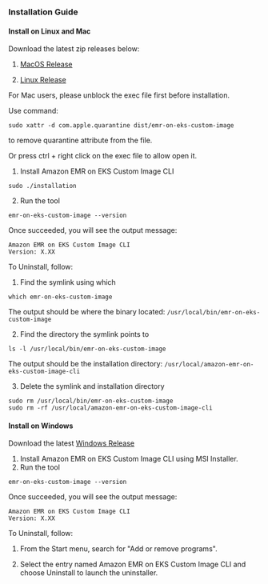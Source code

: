 ### Installation Guide

#### Install on Linux and Mac

Download the latest zip releases below:

1. [MacOS Release](https://github.com/awslabs/amazon-emr-on-eks-custom-image-cli/releases/download/v1.00/amazon-emr-on-eks-custom-image-cli-mac-v1.00.zip)

2. [Linux Release](https://github.com/awslabs/amazon-emr-on-eks-custom-image-cli/releases/download/v1.00/amazon-emr-on-eks-custom-image-cli-linux-v1.00.zip)

For Mac users, please unblock the exec file first before installation.

Use command: 
```
sudo xattr -d com.apple.quarantine dist/emr-on-eks-custom-image
```
to remove quarantine attribute from the file.

Or press ctrl + right click on the exec file to allow open it.

1. Install Amazon EMR on EKS Custom Image CLI
```
sudo ./installation
```
2. Run the tool
```
emr-on-eks-custom-image --version
```

Once succeeded, you will see the output message:
```
Amazon EMR on EKS Custom Image CLI 
Version: X.XX
```

To Uninstall, follow:
1. Find the symlink using which
```
which emr-on-eks-custom-image
```
The output should be where the binary located: `/usr/local/bin/emr-on-eks-custom-image`

2. Find the directory the symlink points to
```
ls -l /usr/local/bin/emr-on-eks-custom-image
```
The output should be the installation directory: `/usr/local/amazon-emr-on-eks-custom-image-cli`

3. Delete the symlink and installation directory
```
sudo rm /usr/local/bin/emr-on-eks-custom-image
sudo rm -rf /usr/local/amazon-emr-on-eks-custom-image-cli
```

#### Install on Windows

Download the latest [Windows Release](https://github.com/awslabs/amazon-emr-on-eks-custom-image-cli/releases/download/v1.00/amazon-emr-on-eks-custom-image-cli-windows-v1.00.msi)

1. Install Amazon EMR on EKS Custom Image CLI using MSI Installer.
2. Run the tool
```
emr-on-eks-custom-image --version
```

Once succeeded, you will see the output message:
```
Amazon EMR on EKS Custom Image CLI 
Version: X.XX
```

To Uninstall, follow:

1. From the Start menu, search for "Add or remove programs".
   
2. Select the entry named Amazon EMR on EKS Custom Image CLI and choose Uninstall to launch the uninstaller.
